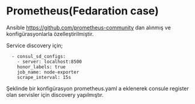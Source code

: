 # Prometheus(Fedaration case)


Ansible https://github.com/prometheus-community dan alınmış ve konfigürasyonlarla özelleştirilmiştir.

Service discovery için;

```
  - consul_sd_configs:
    - server: localhost:8500
    honor_labels: true
    job_name: node-exporter
    scrape_interval: 15s

```

Şeklinde bir konfigürasyon prometheus.yaml a eklenerek consule register olan servisler için discovery yapılmıştır.

